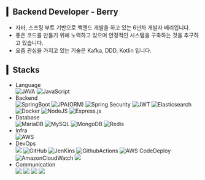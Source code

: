 ## ▎Backend Developer - Berry       
- 자바, 스프링 부트 기반으로 백엔드 개발을 하고 있는 6년차 개발자 베리입니다.
- 좋은 코드를 만들기 위해 노력하고 있으며 안정적인 시스템을 구축하는 것을 추구하고 있습니다.
- 요즘 관심을 가지고 있는 기술은 Kafka, DDD, Kotlin 입니다.

## ▎Stacks
- Language<br/>
![JAVA](https://img.shields.io/badge/Java-007396?style=for-the-badge&logo=OpenJDK&logoColor=white) ![JavaScript](https://img.shields.io/badge/JavaScript-F7DF1E?style=for-the-badge&logo=JavaScript&logoColor=black)
- Backend<br/>
![SpringBoot](https://img.shields.io/badge/SpringBoot-6DB33F?style=for-the-badge&logo=SpringBoot&logoColor=white) ![JPA(ORM)](https://img.shields.io/badge/JPA-59666C?style=for-the-badge&logo=Hibernate&logoColor=white) ![Spring Security](https://img.shields.io/badge/SpringSecurity-6DB33F?style=for-the-badge&logo=springsecurity&logoColor=white) ![JWT](https://img.shields.io/badge/JWT-000000?style=for-the-badge&logo=jsonwebtokens&logoColor=white) ![Elasticsearch](https://img.shields.io/badge/elasticsearch-005571?style=for-the-badge&logo=jsonwebtokens&logoColor=white) ![Docker](https://img.shields.io/badge/Docker-2496ED?style=for-the-badge&logo=Docker&logoColor=white) ![NodeJS](https://img.shields.io/badge/node.js-6DA55F?style=for-the-badge&logo=node.js&logoColor=white) ![Express.js](https://img.shields.io/badge/express.js-%23404d59.svg?style=for-the-badge&logo=express&logoColor=%2361DAFB)
- Database<br/>
![MariaDB](https://img.shields.io/badge/mariadb-003545.svg?style=for-the-badge&logo=mariadb&logoColor=white) ![MySQL](https://img.shields.io/badge/mysql-4479A1.svg?style=for-the-badge&logo=mysql&logoColor=white) ![MongoDB](https://img.shields.io/badge/MongoDB-%234ea94b.svg?style=for-the-badge&logo=mongodb&logoColor=white) ![Redis](https://img.shields.io/badge/redis-%23DD0031.svg?style=for-the-badge&logo=redis&logoColor=white)
- Infra<br/>
![AWS](https://img.shields.io/badge/AWS-232F3E?style=for-the-badge&logo=amazonaws&logoColor=white)
- DevOps<br/>
<img src="https://img.shields.io/badge/Git-F05032?style=for-the-badge&logo=Git&logoColor=white"/> ![GitHub](https://img.shields.io/badge/GitHub-181717?style=for-the-badge&logo=github&logoColor=white) ![JenKins](https://img.shields.io/badge/Jenkins-D24939?style=for-the-badge&logo=Jenkins&logoColor=white) ![GithubActions](https://img.shields.io/badge/GithubActions-2088FF?style=for-the-badge&logo=githubactions&logoColor=white) ![AWS CodeDeploy](https://img.shields.io/badge/AWS_CodeDeploy-2088FF?style=for-the-badge&logoColor=white) ![AmazonCloudWatch](https://img.shields.io/badge/AmazonCloudWatch-FF4F8B?style=for-the-badge&logo=amazoncloudwatch&logoColor=white) <img src="https://img.shields.io/badge/Gradle-02303A?style=for-the-badge&logo=Gradle&logoColor=white"/>
- Communication<br/>
<img src="https://img.shields.io/badge/Swagger-85EA2D?style=for-the-badge&logo=Swagger&logoColor=black"/> <img src="https://img.shields.io/badge/discord-5865F2?style=for-the-badge&logo=discord&logoColor=white">
  <img src="https://img.shields.io/badge/slack-4A154B?style=for-the-badge&logo=slack&logoColor=white">
  <img src="https://img.shields.io/badge/notion-000000?style=for-the-badge&logo=notion&logoColor=white">
